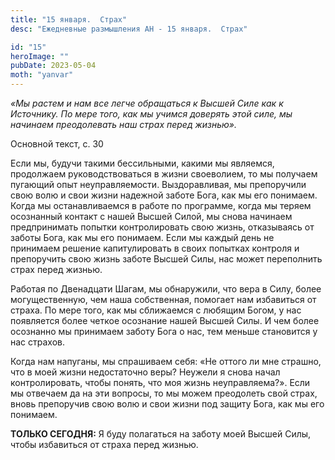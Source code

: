 ```yaml
---
title: "15 января.  Страх"
desc: "Ежедневные размышления АН - 15 января.  Страх"

id: "15"
heroImage: ""
pubDate: 2023-05-04
moth: "yanvar"
---
```


_«Мы растем и нам все легче обращаться к Высшей Силе как к Источнику. По мере
того, как мы учимся доверять этой силе, мы начинаем преодолевать наш страх
перед жизнью»._

Основной текст, с. 30

Если мы, будучи такими бессильными, какими мы являемся, продолжаем
руководствоваться в жизни своеволием, то мы получаем пугающий опыт
неуправляемости. Выздоравливая, мы препоручили свою волю и свои жизни надежной
заботе Бога, как мы его понимаем. Когда мы останавливаемся в работе по
программе, когда мы теряем осознанный контакт с нашей Высшей Силой, мы снова
начинаем предпринимать попытки контролировать свою жизнь, отказываясь от
заботы Бога, как мы его понимаем. Если мы каждый день не принимаем решение
капитулировать в своих попытках контроля и препоручить свою жизнь заботе
Высшей Силы, нас может переполнить страх перед жизнью.

Работая по Двенадцати Шагам, мы обнаружили, что вера в Силу, более
могущественную, чем наша собственная, помогает нам избавиться от страха. По
мере того, как мы сближаемся с любящим Богом, у нас появляется более четкое
осознание нашей Высшей Силы. И чем более осознанно мы принимаем заботу Бога о
нас, тем меньше становится у нас страхов.

Когда нам напуганы, мы спрашиваем себя: «Не оттого ли мне страшно, что в моей
жизни недостаточно веры? Неужели я снова начал контролировать, чтобы понять,
что моя жизнь неуправляема?». Если мы отвечаем да на эти вопросы, то мы можем
преодолеть свой страх, вновь препоручив свою волю и свои жизни под защиту
Бога, как мы его понимаем.

**ТОЛЬКО СЕГОДНЯ:** Я буду полагаться на заботу моей Высшей Силы, чтобы
избавиться от страха перед жизнью.
